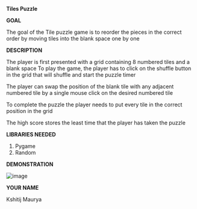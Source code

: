**Tiles Puzzle**

**GOAL**

The goal of the Tile puzzle game is to reorder the pieces in the correct order by moving tiles into the blank space one by one

**DESCRIPTION**

The player is first presented with a grid containing 8 numbered tiles and a blank space
To play the game, the player has to click on the shuffle button in the grid that will shuffle and start the puzzle timer

The player can swap the position of the blank tile with any adjacent numbered tile by a single mouse click on the desired numbered tile

To complete the puzzle the player needs to put every tile in the correct position in the grid

The high score stores the least time that the player has taken the puzzle


**LIBRARIES NEEDED**

1) Pygame
2) Random

**DEMONSTRATION**

![image](https://user-images.githubusercontent.com/95132851/206364984-20c8a513-ee95-43cb-b66e-de7af2d71529.png)

**YOUR NAME**

Kshitij Maurya
